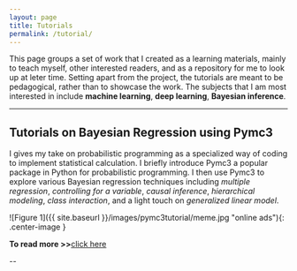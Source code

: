 ```yaml
---
layout: page
title: Tutorials
permalink: /tutorial/
---
```

This page groups a set of work that I created as a learning materials, mainly to teach myself, other  interested readers, and as a repository for me to look up at leter time. Setting apart from the project, the tutorials are meant to be pedagogical, rather than to showcase the work. The subjects that I am most interested in include **machine learning**, **deep learning**, **Bayesian inference**.

---

## Tutorials on Bayesian Regression using Pymc3

I gives my take on probabilistic programming as a specialized way of coding to implement statistical calculation. I briefly introduce Pymc3 a popular package in Python for probabilistic programming. I then use Pymc3 to explore various Bayesian regression techniques including *multiple regression*, *controlling for a variable*, *causal inference*, *hierarchical modeling*, *class interaction*, and a light touch on *generalized linear model*.

![Figure 1]({{ site.baseurl }}/images/pymc3tutorial/meme.jpg "online ads"){: .center-image }
<p align="center">
    <font size="4"> </font>
</p>

**To read more >>**[click here](https://vincentk1991.github.io/Bayesian-regression-tutorial/)

--